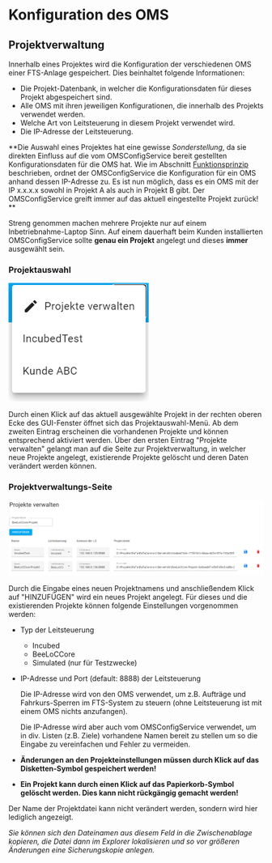 # Konfiguration des OMS
## Projektverwaltung

Innerhalb eines Projektes wird die Konfiguration der verschiedenen OMS einer FTS-Anlage gespeichert. Dies beinhaltet folgende Informationen:

* Die Projekt-Datenbank, in welcher die Konfigurationsdaten für dieses Projekt abgespeichert sind.
* Alle OMS mit ihren jeweiligen Konfigurationen, die innerhalb des Projekts verwendet werden. 
* Welche Art von Leitsteuerung in diesem Projekt verwendet wird.
* Die IP-Adresse der Leitsteuerung.

**Die Auswahl eines Projektes hat eine gewisse *Sonderstellung*, da sie direkten Einfluss auf die vom OMSConfigService bereit gestellten Konfigurationsdaten für die OMS hat. Wie im Abschnitt [Funktionsprinzip](../working_principle/working_principle_main.md) beschrieben, ordnet der OMSConfigService die Konfiguration für ein OMS anhand dessen IP-Adresse zu. Es ist nun möglich, dass es ein OMS mit der IP x.x.x.x sowohl in Projekt A als auch in Projekt B gibt. Der OMSConfigService greift immer auf das aktuell eingestellte Projekt zurück! ** 

Streng genommen machen mehrere Projekte nur auf einem Inbetriebnahme-Laptop Sinn. Auf einem dauerhaft beim Kunden installierten OMSConfigService sollte **genau ein Projekt** angelegt und dieses **immer** ausgewählt sein.

### Projektauswahl

![Projektauswahl](./ProjectSel.PNG?raw=true "Projektauswahl-Menü")

Durch einen Klick auf das aktuell ausgewählte Projekt in der rechten oberen Ecke des GUI-Fenster öffnet sich das Projektauswahl-Menü. Ab dem zweiten Eintrag erscheinen die vorhandenen Projekte und können entsprechend aktiviert werden. Über den ersten Eintrag "Projekte verwalten" gelangt man auf die Seite zur Projektverwaltung, in welcher neue Projekte angelegt, existierende Projekte gelöscht und deren Daten verändert werden können.

### Projektverwaltungs-Seite

![Projektverwaltung](./projectmgmt.PNG?raw=true "Projektverwaltungs-Seite")

Durch die Eingabe eines neuen Projektnamens und anschließendem Klick auf "HINZUFÜGEN" wird ein neues Projekt angelegt. Für dieses und die existierenden Projekte können folgende Einstellungen vorgenommen werden:
* Typ der Leitsteuerung
  * Incubed
  * BeeLoCCore
  * Simulated (nur für Testzwecke)
* IP-Adresse und Port (default: 8888) der Leitsteuerung
  
  Die IP-Adresse wird von den OMS verwendet, um z.B. Aufträge und Fahrkurs-Sperren im FTS-System zu steuern (ohne Leitsteuerung ist mit einem OMS nichts anzufangen).

  Die IP-Adresse wird aber auch vom OMSConfigService verwendet, um in div. Listen (z.B. Ziele) vorhandene Namen bereit zu stellen um so die Eingabe zu vereinfachen und Fehler zu vermeiden.

* **Änderungen an den Projekteinstellungen müssen durch Klick auf das Disketten-Symbol gespeichert werden!**

* **Ein Projekt kann durch einen Klick auf das Papierkorb-Symbol gelöscht werden. Dies kann nicht rückgängig gemacht werden!**

Der Name der Projektdatei kann nicht verändert werden, sondern wird hier lediglich angezeigt.

 *Sie können sich den Dateinamen aus diesem Feld in die Zwischenablage kopieren, die Datei dann im Explorer lokalisieren und so vor größeren Änderungen eine Sicherungskopie anlegen.*  

